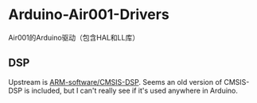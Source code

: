 # Arduino-Air001-Drivers

Air001的Arduino驱动（包含HAL和LL库）

## DSP

Upstream is [ARM-software/CMSIS-DSP](https://github.com/ARM-software/CMSIS-DSP).
Seems an old version of CMSIS-DSP is included,
but I can't really see if it's used anywhere in Arduino.
